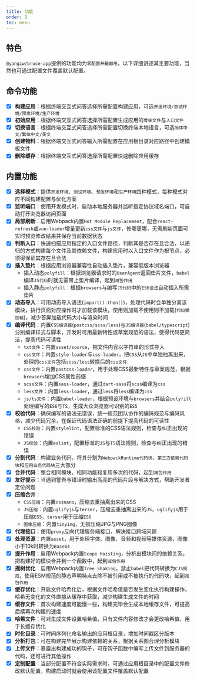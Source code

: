 ```yaml
---
title: 功能
order: 2
toc: menu
---
```


## 特色

`@yangzw/bruce-app`提供的功能均为`零配置开箱即用`，以下详细讲述其主要功能，当然也可通过配置文件覆盖默认配置。

## 命令功能

- [x] **构建应用**：根据终端交互式问答选择所需配置构建应用，可选`开发环境/测试环境/预发环境/生产环境`
- [x] **初始应用**：根据终端交互式问答选择所需配置生成应用的`骨架文件`与`入口文件`
- [x] **切换语言**：根据终端交互式问答选择所需配置切换终端本地语言，可选`简体中文/繁体中文/英文`
- [x] **创建物料**：根据终端交互式问答输入所需配置在应用根目录对应路径中创建模板文件
- [x] **删除缓存**：根据终端交互式问答选择所需配置快速删除应用缓存

## 内置功能

- [x] **选择模式**：提供`开发环境`、`测试环境`、`预发环境`和`生产环境`四种模式，每种模式对应不同构建配置与优化方案
- [x] **监听端口**：使用开发模式时，启动本地服务器并监听指定协议域名端口，可自动打开浏览器访问页面
- [x] **局部刷新**：启用Webpack内置`Hot Module Replacement`，配合`react-refresh`或`vue-loader`增量更新`css文件`与`js文件`，修哪更哪，无需刷新页面可实时预览修改结果并保存当前数据状态
- [x] **判断入口**：快速扫描应用指定的入口文件路径，判断其是否存在且合法，以递归的方式构建每个文件及其依赖文件，构建应用时以入口文件作为根节点，必须得保证其存在且合法
- [x] **插入垫片**：根据应用浏览器兼容性自动插入垫片，兼容低版本浏览器
	- 插入动态`polyfill`：根据浏览器请求时的`UserAgent`返回垫片文件，`babel`编译`JS代码`时就无需带上垫片编译，起到`减包作用`
	- 插入静态`polyfill`：根据`browsers`与编写`JS代码`中的`ES6语法`自动插入所需垫片
- [x] **动态导入**：可用动态导入语法(`import().then()`)，处理代码时会单独分离该模块，执行页面对应操作时才加载该模块，使用则加载不使用则不加载(`代码懒加载`)，减少首屏加载代码大小与渲染时间
- [x] **编译代码**：内置`CSS编译器`(`postcss/scss/less`)与`JS编译器`(`babel/typescript`)分别编译样式与脚本，开发时可用最新特性或草案规范的语法，使得代码更简洁，提高代码可读性
	- `txt文件`：内置`asset/source`，把文件内容以字符串的形式导入
	- `css文件`：内置`style-loader`与`css-loader`，把`CSS`从`JS`中单独抽离出来，处理的`css文件`包括`scss/less`转换后的`css文件`
	- `css文件`：内置`postcss-loader`，用于处理CSS最新特性与草案规范，根据`browsers`增加CSS属性前缀
	- `scss文件`：内置`sass-loader`，通过`dart-sass`将`scss`编译为`css`
	- `less文件`：内置`less-loader`，通过`less`将`less`编译为`css`
	- `js/ts文件`：内置`babel-loader`，根据预设环境与`browsers`并结合`polyfill`处理编写的`ES6`与`TS`，生成大众浏览器可识别的`ES5`
- [x] **校验代码**：确保编写的语法无错误，统一规范团队协作的编码规范与编码风格，减少代码冗余，在保证代码语法正确的前提下提高代码的可读性
	- `CSS校验`：内置`stylelint`，配置标准的CSS语法规则，检查与纠正出现的错误
	- `JS校验`：内置`eslint`，配置标准的`JS`与`TS`语法规则，检查与纠正出现的错误
- [x] **分割代码**：构建业务代码，将其分割为`WebpackRuntime代码块`、`第三方依赖代码块`和`应用业务代码块`三大部分
- [x] **合并代码**：整合相同模块、相同功能和复用多次的代码，起到`减包作用`
- [x] **友好提示**：当遇到警告与错误时输出高亮的代码片段与解决方式，帮助开发者定位问题
- [x] **压缩合并**：
	- `CSS压缩`：内置`cssnano`，压缩去重抽离出来的CSS
	- `JS压缩`：内置`uglifyjs`与`terser`，压缩去重抽离出来的`JS`，`uglifyjs`用于压缩`ES5`，`terser`用于压缩`ES6`
	- `图像压缩`：内置`tinyimg`，无损压缩JPG与PNG图像
- [x] **代理接口**：使用`proxy`反向代理服务端接口，解决接口跨域问题
- [x] **处理资源**：内置`asset`，用于处理字体、图像、音频和视频等媒体资源，图像小于10k时转换为`Base64`
- [x] **提升作用**：启用Webpack内置`Scope Hoisting`，分析出模块间的依赖关系，把构建好的模块合并到一个函数中，起到`减包作用`
- [x] **摇树优化**：启用Webpack内置`Tree Shaking`，禁止`babel`把代码转换为`CJS规范`，使用ESM规范的静态声明特点去除不被引用或不被执行的代码块，起到`减包作用`
- [x] **缓存优化**：开启文件哈希化后，根据文件哈希值是否发生变化执行构建操作，哈希无变化的文件直接从缓存中获取，减少构建生成文件的时间
- [x] **缓存文件**：首次构建速度可能慢一些，构建完毕会生成本地缓存文件，可提高后续再次构建的速度
- [x] **哈希文件**：可对生成文件设置哈希值，只有文件内容修改才会更改哈希值，用于长缓存优化
- [x] **时化目录**：可时间序列化命名输出的应用根目录，增加时间戳区分版本
- [x] **分析打包**：可在构建完毕展示构建依赖的关系，根据关系图合理分析模块
- [x] **上传文件**：暴露出构建成功的钩子，可在钩子函数中编写上传文件到服务器的代码，还可进行其他操作
- [x] **定制配置**：当部分配置不符合实际需求时，可通过应用根目录中的配置文件修改默认配置，构建启动时就会使用该配置文件覆盖默认配置